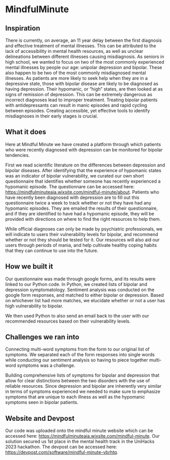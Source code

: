 # MindfulMinute
## Inspiration
There is currently, on average, an 11 year delay between the first diagnosis and effective treatment of mental illnesses. This can be attributed to the lack of accessibility in mental health resources, as well as unclear delineations between different illnesses causing misdiagnosis. As seniors in high school, we wanted to focus on two of the most commonly experienced mental illnesses by people our age: unipolar depression and bipolar. These also happen to be two of the most commonly misdiagnosed mental illnesses. As patients are more likely to seek help when they are in a depressive state, those with bipolar disease are likely to be diagnosed as having depression. Their hypomanic, or “high” states, are then looked at as signs of remission of depression. This can be extremely dangerous as incorrect diagnoses lead to improper treatment. Treating bipolar patients with antidepressants can result in manic episodes and rapid cycling between episodes. Creating accessible, yet effective tools to identify misdiagnoses in their early stages is crucial.

## What it does
Here at Mindful Minute we have created a platform through which patients who were recently diagnosed with depression can be monitored for bipolar tendencies.

First we read scientific literature on the differences between depression and bipolar diseases. After identifying that the experience of hypomanic states was an indicator of bipolar vulnerability, we curated our own short questionnaire that identifies whether someone has recently experienced a hypomanic episode. The questionnare can be accessed here: https://mindfulminuteaia.wixsite.com/mindful-minute/about. 
Patients who have recently been diagnosed with depression are to fill out this questionnaire twice a week to track whether or not they have had any hypomanic episodes. They are emailed the results of their questionnaire, and if they are identified to have had a hypomanic episode, they will be provided with directions on where to find the right resources to help them.

While official diagnoses can only be made by psychiatric professionals, we will indicate to users their vulnerability levels for bipolar, and recommend whether or not they should be tested for it. Our resources will also aid our users through periods of mania, and help cultivate healthy coping habits that they can continue to use into the future.

## How we built it
Our questionnaire was made through google forms, and its results were linked to our Python code. In Python, we created lists of bipolar and depression symptomatology. Sentiment analysis was conducted on the google form responses, and matched to either bipolar or depression. Based on whichever list had more matches, we elucidate whether or not a user has high vulnerability to bipolar.

We then used Python to also send an email back to the user with our recommended resources based on their vulnerability levels.

## Challenges we ran into
Connecting multi-word symptoms from the form to our original list of symptoms. We separated each of the form responses into single words while conducting our sentiment analysis so having to piece together multi-word symptoms was a challenge.

Building comprehensive lists of symptoms for bipolar and depression that allow for clear distinctions between the two disorders with the use of reliable resources. Since depression and bipolar are inherently very similar in terms of symptoms experienced we needed to make sure to emphasize symptoms that are unique to each illness as well as the hypomanic symptoms seen in bipolar patients.

## Website and Devpost
Our code was uploaded onto the mindful minute website which can be accessed here: https://mindfulminuteaia.wixsite.com/mindful-minute.
Our solution secured us 1st place in the mental health track in the UniHacks 2023 hackathon. The devpost can be accessed here: https://devpost.com/software/mindful-minute-vbrhtq.
